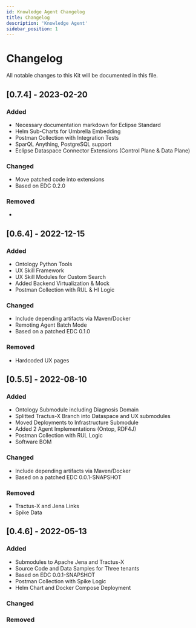 ```yaml
---
id: Knowledge Agent Changelog
title: Changelog
description: 'Knowledge Agent'
sidebar_position: 1
---
```


# Changelog

All notable changes to this Kit will be documented in this file.

## [0.7.4] - 2023-02-20

### Added

- Necessary documentation markdown for Eclipse Standard
- Helm Sub-Charts for Umbrella Embedding
- Postman Collection with Integration Tests
- SparQL Anything, PostgreSQL support
- Eclipse Dataspace Connector Extensions (Control Plane & Data Plane)

### Changed

- Move patched code into extensions
- Based on EDC 0.2.0

### Removed

-

## [0.6.4] - 2022-12-15

### Added

- Ontology Python Tools
- UX Skill Framework
- UX Skill Modules for Custom Search
- Added Backend Virtualization & Mock
- Postman Collection with RUL & HI Logic

### Changed

- Include depending artifacts via Maven/Docker
- Remoting Agent Batch Mode
- Based on a patched EDC 0.1.0

### Removed

- Hardcoded UX pages

## [0.5.5] - 2022-08-10

### Added

- Ontology Submodule including Diagnosis Domain
- Splitted Tractus-X Branch into Dataspace and UX submodules
- Moved Deployments to Infrastructure Submodule
- Added 2 Agent Implementations (Ontop, RDF4J)
- Postman Collection with RUL Logic
- Software BOM

### Changed

- Include depending artifacts via Maven/Docker
- Based on a patched EDC 0.0.1-SNAPSHOT

### Removed

- Tractus-X and Jena Links
- Spike Data

## [0.4.6] - 2022-05-13

### Added

- Submodules to Apache Jena and Tractus-X
- Source Code and Data Samples for Three tenants
- Based on EDC 0.0.1-SNAPSHOT
- Postman Collection with Spike Logic
- Helm Chart and Docker Compose Deployment

### Changed

### Removed

